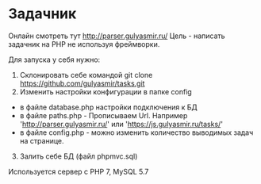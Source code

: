 # Задачник

Онлайн смотреть тут http://parser.gulyasmir.ru/
Цель - написать задачник на PHP не используя фреймворки.

Для запуска у себя нужно:
1. Склонировать себе командой git clone https://github.com/gulyasmir/tasks.git
2. Изменить настройки конфигурации в папке config
 - в файле database.php настройки подключения к БД
 - в файле paths.php - Прописываем Url.  Например 'http://parser.gulyasmir.ru/' или 'https://js.gulyasmir.ru/tasks/'
 - в файле config.php - можно изменить количество выводимых задач на странице.
3. Залить себе БД (файл phpmvc.sql)

Используется сервер с PHP 7, MySQL 5.7
